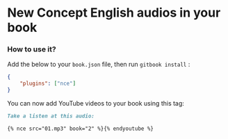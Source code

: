 New Concept English audios in your book
==============

### How to use it?

Add the below to your `book.json` file, then run `gitbook install` :

```json
{
    "plugins": ["nce"]
}
```

You can now add YouTube videos to your book using this tag:

```markdown
Take a listen at this audio:

{% nce src="01.mp3" book="2" %}{% endyoutube %}
```
